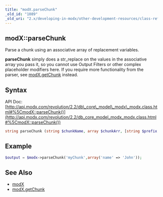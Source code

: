 ```yaml
---
title: "modX.parseChunk"
_old_id: "1089"
_old_uri: "2.x/developing-in-modx/other-development-resources/class-reference/modx/modx.parsechunk"
---
```


## modX::parseChunk

Parse a chunk using an associative array of replacement variables.

**parseChunk** simply does a str\_replace on the values in the associative array you pass it, so you cannot use Output Filters or other complex placeholder modifiers here. If you require more functionality from the parser, see [modX.getChunk](extending-modx/modx-class/reference/modx.getchunk "modX.getChunk") instead.

## Syntax

API Doc: [http://api.modx.com/revolution/2.2/db\_core\_model\_modx\_modx.class.html#%5CmodX::parseChunk()](http://api.modx.com/revolution/2.2/db_core_model_modx_modx.class.html#%5CmodX::parseChunk())

``` php
string parseChunk (string $chunkName, array $chunkArr, [string $prefix = '[[+'], [string $suffix = ']]'])
```

## Example

``` php
$output = $modx->parseChunk('myChunk',array('name' => 'John'));
```

## See Also

- [modX](extending-modx/core-model/modx "modX")
- [modX.getChunk](extending-modx/modx-class/reference/modx.getchunk "modX.getChunk")